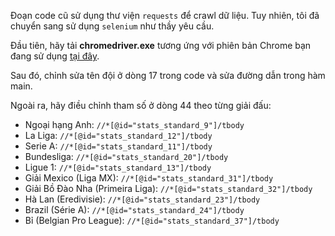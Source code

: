 Đoạn code cũ sử dụng thư viện `requests` để crawl dữ liệu. Tuy nhiên, tôi đã chuyển sang sử dụng `selenium` như thầy yêu cầu. 

Đầu tiên, hãy tải **chromedriver.exe** tương ứng với phiên bản Chrome bạn đang sử dụng [tại đây](https://chromedriver.chromium.org/downloads). 

Sau đó, chỉnh sửa tên đội ở dòng 17 trong code và sửa đường dẫn trong hàm main.

Ngoài ra, hãy điều chỉnh tham số ở dòng 44 theo từng giải đấu:

- Ngoại hạng Anh: `//*[@id="stats_standard_9"]/tbody`
- La Liga: `//*[@id="stats_standard_12"]/tbody`
- Serie A: `//*[@id="stats_standard_11"]/tbody`
- Bundesliga: `//*[@id="stats_standard_20"]/tbody`
- Ligue 1: `//*[@id="stats_standard_13"]/tbody`
- Giải Mexico (Liga MX): `//*[@id="stats_standard_31"]/tbody`
- Giải Bồ Đào Nha (Primeira Liga): `//*[@id="stats_standard_32"]/tbody`
- Hà Lan (Eredivisie): `//*[@id="stats_standard_23"]/tbody`
- Brazil (Série A): `//*[@id="stats_standard_24"]/tbody`
- Bỉ (Belgian Pro League): `//*[@id="stats_standard_37"]/tbody`
